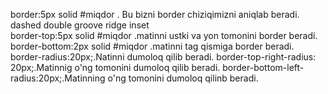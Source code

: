 border:5px solid #miqdor .  Bu bizni border chiziqimizni aniqlab beradi.
        dashed
		 double
		 groove
		 ridge
		 inset      
	border-top:5px solid #miqdor .matinni ustki va yon tomonini border beradi.
	border-bottom:2px solid #miqdor .matinni tag qismiga border beradi.
	 border-radius:20px;.Natinni dumoloq qilib beradi.
	  border-top-right-radius: 20px;.Matinnig o'ng tomonini dumoloq qilib beradi.
	  border-bottom-left-radius:20px;.Matinning o'ng tomonini dumoloq qilinb beradi.
	 	 